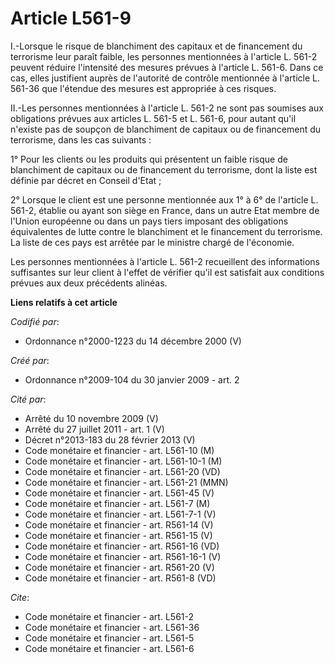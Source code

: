 # Article L561-9

I.-Lorsque le risque de blanchiment des capitaux et de financement du terrorisme leur paraît faible, les personnes
mentionnées à l'article L. 561-2 peuvent réduire l'intensité des mesures prévues à l'article L. 561-6. Dans ce cas, elles
justifient auprès de l'autorité de contrôle mentionnée à l'article L. 561-36 que l'étendue des mesures est appropriée à ces
risques. 

II.-Les personnes mentionnées à l'article L. 561-2 ne sont pas soumises aux obligations prévues aux articles L. 561-5 et L.
561-6, pour autant qu'il n'existe pas de soupçon de blanchiment de capitaux ou de financement du terrorisme, dans les cas
suivants : 

1° Pour les clients ou les produits qui présentent un faible risque de blanchiment de capitaux ou de financement du
terrorisme, dont la liste est définie par décret en Conseil d'Etat ; 

2° Lorsque le client est une personne mentionnée aux 1° à 6° de l'article L. 561-2, établie ou ayant son siège en France,
dans un autre Etat membre de l'Union européenne ou dans un pays tiers imposant des obligations équivalentes de lutte contre
le blanchiment et le financement du terrorisme. La liste de ces pays est arrêtée par le ministre chargé de l'économie. 

Les personnes mentionnées à l'article L. 561-2 recueillent des informations suffisantes sur leur client à l'effet de vérifier
qu'il est satisfait aux conditions prévues aux deux précédents alinéas.

**Liens relatifs à cet article**

_Codifié par_:

  - Ordonnance n°2000-1223 du 14 décembre 2000 (V)

_Créé par_:

  - Ordonnance n°2009-104 du 30 janvier 2009 - art. 2

_Cité par_:

  - Arrêté du 10 novembre 2009 (V)
  - Arrêté du 27 juillet 2011 - art. 1 (V)
  - Décret n°2013-183 du 28 février 2013 (V)
  - Code monétaire et financier - art. L561-10 (M)
  - Code monétaire et financier - art. L561-10-1 (M)
  - Code monétaire et financier - art. L561-20 (VD)
  - Code monétaire et financier - art. L561-21 (MMN)
  - Code monétaire et financier - art. L561-45 (V)
  - Code monétaire et financier - art. L561-7 (M)
  - Code monétaire et financier - art. L561-7-1 (V)
  - Code monétaire et financier - art. R561-14 (V)
  - Code monétaire et financier - art. R561-15 (V)
  - Code monétaire et financier - art. R561-16 (VD)
  - Code monétaire et financier - art. R561-16-1 (V)
  - Code monétaire et financier - art. R561-20 (V)
  - Code monétaire et financier - art. R561-8 (VD)

_Cite_:

  - Code monétaire et financier - art. L561-2
  - Code monétaire et financier - art. L561-36
  - Code monétaire et financier - art. L561-5
  - Code monétaire et financier - art. L561-6
